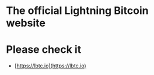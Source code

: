 # The official Lightning Bitcoin website 


# Please check it 


- [https://lbtc.io](https://lbtc.io)
